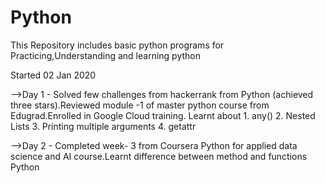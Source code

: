 # Python
This Repository includes basic python programs for Practicing,Understanding and learning python

Started 02 Jan 2020

-->Day 1 - Solved few challenges from hackerrank from Python (achieved three stars).Reviewed module -1 of master python course from Edugrad.Enrolled in Google Cloud training.
Learnt about 1. any()
             2. Nested Lists
             3. Printing multiple arguments
             4. getattr


-->Day 2 - Completed week- 3 from Coursera Python for applied data science and AI course.Learnt difference between method and functions Python
